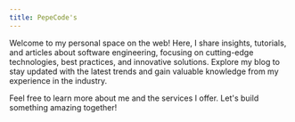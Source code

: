 ```yaml
---
title: PepeCode's
---
```


Welcome to my personal space on the web! Here, I share insights, tutorials, and articles about software engineering, focusing on cutting-edge technologies, best practices, and innovative solutions. Explore my blog to stay updated with the latest trends and gain valuable knowledge from my experience in the industry.

Feel free to learn more about me and the services I offer. Let's build something amazing together!
